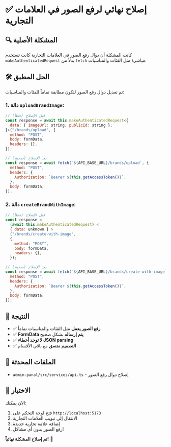 # ✅ إصلاح نهائي لرفع الصور في العلامات التجارية

## 🔍 المشكلة الأصلية

كانت المشكلة أن دوال رفع الصور في العلامات التجارية كانت تستخدم `makeAuthenticatedRequest` بدلاً من `fetch` مباشرة مثل الفئات والمناسبات.

## 🛠️ الحل المطبق

تم تعديل دوال رفع الصور لتكون مطابقة تماماً للفئات والمناسبات:

### **1. دالة `uploadBrandImage`:**

```javascript
// قبل الإصلاح (خطأ)
const response = await this.makeAuthenticatedRequest<{
  data: { imageUrl: string; publicId: string };
}>("/brands/upload", {
  method: "POST",
  body: formData,
  headers: {},
});

// بعد الإصلاح (صحيح)
const response = await fetch(`${API_BASE_URL}/brands/upload`, {
  method: "POST",
  headers: {
    Authorization: `Bearer ${this.getAccessToken()}`,
  },
  body: formData,
});
```

### **2. دالة `createBrandWithImage`:**

```javascript
// قبل الإصلاح (خطأ)
const response =
  (await this.makeAuthenticatedRequest) <
  { data: unknown } >
  ("/brands/create-with-image",
  {
    method: "POST",
    body: formData,
    headers: {},
  });

// بعد الإصلاح (صحيح)
const response = await fetch(`${API_BASE_URL}/brands/create-with-image`, {
  method: "POST",
  headers: {
    Authorization: `Bearer ${this.getAccessToken()}`,
  },
  body: formData,
});
```

## 🎯 النتيجة

- ✅ **رفع الصور يعمل** مثل الفئات والمناسبات تماماً
- ✅ **FormData يتم إرساله** بشكل صحيح
- ✅ **لا توجد أخطاء JSON parsing**
- ✅ **التصميم متسق** مع باقي الأقسام

## 📝 الملفات المحدثة

- `admin-panal/src/services/api.ts` - إصلاح دوال رفع الصور

## 🚀 الاختبار

الآن يمكنك:

1. فتح لوحة التحكم على `http://localhost:5173`
2. الانتقال إلى تبويب العلامات التجارية
3. إضافة علامة تجارية جديدة
4. رفع الصور بدون أي مشاكل!

**تم إصلاح المشكلة نهائياً!** 🎉
